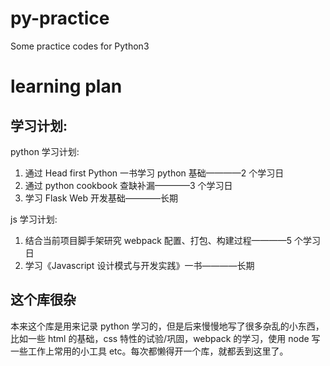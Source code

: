 # py-practice

Some practice codes for Python3

# learning plan

## 学习计划:

python 学习计划:

1.  通过 Head first Python 一书学习 python 基础————2 个学习日
2.  通过 python cookbook 查缺补漏————3 个学习日
3.  学习 Flask Web 开发基础————长期

js 学习计划:

1.  结合当前项目脚手架研究 webpack 配置、打包、构建过程————5 个学习日
2.  学习《Javascript 设计模式与开发实践》一书————长期

## 这个库很杂

本来这个库是用来记录 python 学习的，但是后来慢慢地写了很多杂乱的小东西，比如一些 html 的基础，css 特性的试验/巩固，webpack 的学习，使用 node 写一些工作上常用的小工具 etc。每次都懒得开一个库，就都丢到这里了。
